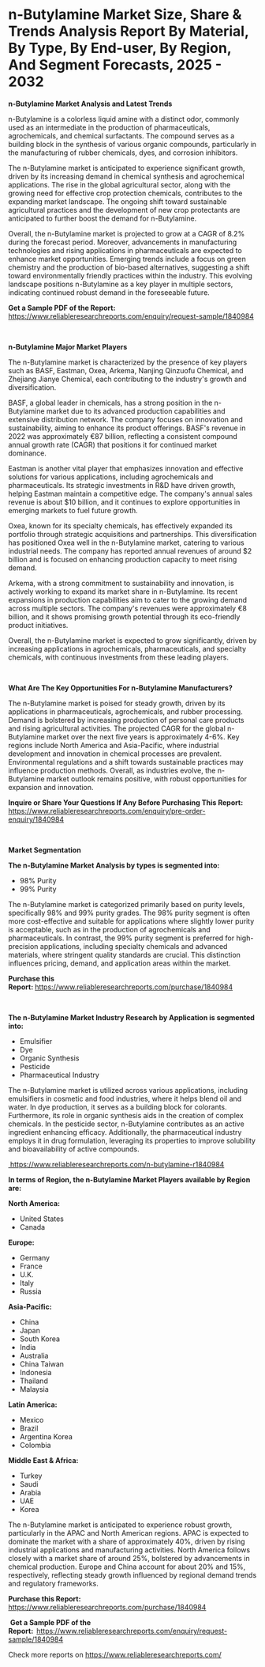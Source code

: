 <p><h1>n-Butylamine Market Size, Share & Trends Analysis Report By Material, By Type, By End-user, By Region, And Segment Forecasts, 2025 - 2032</h1></p><p><strong>n-Butylamine Market Analysis and Latest Trends</strong></p>
<p><p>n-Butylamine is a colorless liquid amine with a distinct odor, commonly used as an intermediate in the production of pharmaceuticals, agrochemicals, and chemical surfactants. The compound serves as a building block in the synthesis of various organic compounds, particularly in the manufacturing of rubber chemicals, dyes, and corrosion inhibitors. </p><p>The n-Butylamine market is anticipated to experience significant growth, driven by its increasing demand in chemical synthesis and agrochemical applications. The rise in the global agricultural sector, along with the growing need for effective crop protection chemicals, contributes to the expanding market landscape. The ongoing shift toward sustainable agricultural practices and the development of new crop protectants are anticipated to further boost the demand for n-Butylamine.</p><p>Overall, the n-Butylamine market is projected to grow at a CAGR of 8.2% during the forecast period. Moreover, advancements in manufacturing technologies and rising applications in pharmaceuticals are expected to enhance market opportunities. Emerging trends include a focus on green chemistry and the production of bio-based alternatives, suggesting a shift toward environmentally friendly practices within the industry. This evolving landscape positions n-Butylamine as a key player in multiple sectors, indicating continued robust demand in the foreseeable future.</p></p>
<p><strong>Get a Sample PDF of the Report:&nbsp;</strong> <a href="https://www.reliableresearchreports.com/enquiry/request-sample/1840984?utm_campaign=2109&utm_medium=2&utm_source=Github&utm_content=ia&utm_term=03022025&utm_id=n-butylamine">https://www.reliableresearchreports.com/enquiry/request-sample/1840984</a></p>
<p>&nbsp;</p>
<p><strong>n-Butylamine Major Market Players</strong></p>
<p><p>The n-Butylamine market is characterized by the presence of key players such as BASF, Eastman, Oxea, Arkema, Nanjing Qinzuofu Chemical, and Zhejiang Jianye Chemical, each contributing to the industry's growth and diversification.</p><p>BASF, a global leader in chemicals, has a strong position in the n-Butylamine market due to its advanced production capabilities and extensive distribution network. The company focuses on innovation and sustainability, aiming to enhance its product offerings. BASF's revenue in 2022 was approximately €87 billion, reflecting a consistent compound annual growth rate (CAGR) that positions it for continued market dominance.</p><p>Eastman is another vital player that emphasizes innovation and effective solutions for various applications, including agrochemicals and pharmaceuticals. Its strategic investments in R&D have driven growth, helping Eastman maintain a competitive edge. The company's annual sales revenue is about $10 billion, and it continues to explore opportunities in emerging markets to fuel future growth.</p><p>Oxea, known for its specialty chemicals, has effectively expanded its portfolio through strategic acquisitions and partnerships. This diversification has positioned Oxea well in the n-Butylamine market, catering to various industrial needs. The company has reported annual revenues of around $2 billion and is focused on enhancing production capacity to meet rising demand.</p><p>Arkema, with a strong commitment to sustainability and innovation, is actively working to expand its market share in n-Butylamine. Its recent expansions in production capabilities aim to cater to the growing demand across multiple sectors. The company's revenues were approximately €8 billion, and it shows promising growth potential through its eco-friendly product initiatives.</p><p>Overall, the n-Butylamine market is expected to grow significantly, driven by increasing applications in agrochemicals, pharmaceuticals, and specialty chemicals, with continuous investments from these leading players.</p></p>
<p>&nbsp;</p>
<p><strong>What Are The Key Opportunities For n-Butylamine Manufacturers?</strong></p>
<p><p>The n-Butylamine market is poised for steady growth, driven by its applications in pharmaceuticals, agrochemicals, and rubber processing. Demand is bolstered by increasing production of personal care products and rising agricultural activities. The projected CAGR for the global n-Butylamine market over the next five years is approximately 4-6%. Key regions include North America and Asia-Pacific, where industrial development and innovation in chemical processes are prevalent. Environmental regulations and a shift towards sustainable practices may influence production methods. Overall, as industries evolve, the n-Butylamine market outlook remains positive, with robust opportunities for expansion and innovation.</p></p>
<p><strong>Inquire or Share Your Questions If Any Before Purchasing This Report:</strong> <a href="https://www.reliableresearchreports.com/enquiry/pre-order-enquiry/1840984?utm_campaign=2109&utm_medium=2&utm_source=Github&utm_content=ia&utm_term=03022025&utm_id=n-butylamine">https://www.reliableresearchreports.com/enquiry/pre-order-enquiry/1840984</a></p>
<p>&nbsp;</p>
<p><strong>Market Segmentation</strong></p>
<p><strong>The n-Butylamine Market Analysis by types is segmented into:</strong></p>
<p><ul><li>98% Purity</li><li>99% Purity</li></ul></p>
<p><p>The n-Butylamine market is categorized primarily based on purity levels, specifically 98% and 99% purity grades. The 98% purity segment is often more cost-effective and suitable for applications where slightly lower purity is acceptable, such as in the production of agrochemicals and pharmaceuticals. In contrast, the 99% purity segment is preferred for high-precision applications, including specialty chemicals and advanced materials, where stringent quality standards are crucial. This distinction influences pricing, demand, and application areas within the market.</p></p>
<p><strong>Purchase this Report:&nbsp;</strong><a href="https://www.reliableresearchreports.com/purchase/1840984?utm_campaign=2109&utm_medium=2&utm_source=Github&utm_content=ia&utm_term=03022025&utm_id=n-butylamine">https://www.reliableresearchreports.com/purchase/1840984</a></p>
<p>&nbsp;</p>
<p><strong>The n-Butylamine Market Industry Research by Application is segmented into:</strong></p>
<p><ul><li>Emulsifier</li><li>Dye</li><li>Organic Synthesis</li><li>Pesticide</li><li>Pharmaceutical Industry</li></ul></p>
<p><p>The n-Butylamine market is utilized across various applications, including emulsifiers in cosmetic and food industries, where it helps blend oil and water. In dye production, it serves as a building block for colorants. Furthermore, its role in organic synthesis aids in the creation of complex chemicals. In the pesticide sector, n-Butylamine contributes as an active ingredient enhancing efficacy. Additionally, the pharmaceutical industry employs it in drug formulation, leveraging its properties to improve solubility and bioavailability of active compounds.</p></p>
<p><a href="https://www.reliableresearchreports.com/n-butylamine-r1840984?utm_campaign=2109&utm_medium=2&utm_source=Github&utm_content=ia&utm_term=03022025&utm_id=n-butylamine">&nbsp;https://www.reliableresearchreports.com/n-butylamine-r1840984</a></p>
<p><strong>In terms of Region, the n-Butylamine Market Players available by Region are:</strong></p>
<p>
    <p> <strong> North America: </strong>
        <ul>
            <li>United States</li>
            <li>Canada</li>
        </ul>
        </p> 
    <p> <strong> Europe: </strong>
        <ul>
            <li>Germany</li>
            <li>France</li>
            <li>U.K.</li>
            <li>Italy</li>
            <li>Russia</li>
        </ul>
        </p> 
    <p> <strong> Asia-Pacific: </strong>
        <ul>
            <li>China</li>
            <li>Japan</li>
            <li>South Korea</li>
            <li>India</li>
            <li>Australia</li>
            <li>China Taiwan</li>
            <li>Indonesia</li>
            <li>Thailand</li>
            <li>Malaysia</li>
        </ul>
        </p> 
    <p> <strong> Latin America: </strong>
        <ul>
            <li>Mexico</li>
            <li>Brazil</li>
            <li>Argentina Korea</li>
            <li>Colombia</li>
        </ul>
        </p> 
    <p> <strong> Middle East & Africa: </strong>
        <ul>
            <li>Turkey</li>
            <li>Saudi</li>
            <li>Arabia</li>
            <li>UAE</li>
            <li>Korea</li>
        </ul>
    </p>
    </p>
<p><p>The n-Butylamine market is anticipated to experience robust growth, particularly in the APAC and North American regions. APAC is expected to dominate the market with a share of approximately 40%, driven by rising industrial applications and manufacturing activities. North America follows closely with a market share of around 25%, bolstered by advancements in chemical production. Europe and China account for about 20% and 15%, respectively, reflecting steady growth influenced by regional demand trends and regulatory frameworks.</p></p>
<p><strong>Purchase this Report: </strong><a href="https://www.reliableresearchreports.com/purchase/1840984?utm_campaign=2109&utm_medium=2&utm_source=Github&utm_content=ia&utm_term=03022025&utm_id=n-butylamine">https://www.reliableresearchreports.com/purchase/1840984</a></p>
<p>&nbsp;<strong>Get a Sample PDF of the Report:&nbsp;&nbsp;</strong><a href="https://www.reliableresearchreports.com/enquiry/request-sample/1840984?utm_campaign=2109&utm_medium=2&utm_source=Github&utm_content=ia&utm_term=03022025&utm_id=n-butylamine">https://www.reliableresearchreports.com/enquiry/request-sample/1840984</a></p>
<p><strong></strong></p>
<p>Check more reports on <a href="https://www.reliableresearchreports.com/?utm_campaign=2109&utm_medium=2&utm_source=Github&utm_content=ia&utm_term=03022025&utm_id=n-butylamine">https://www.reliableresearchreports.com/</a></p>